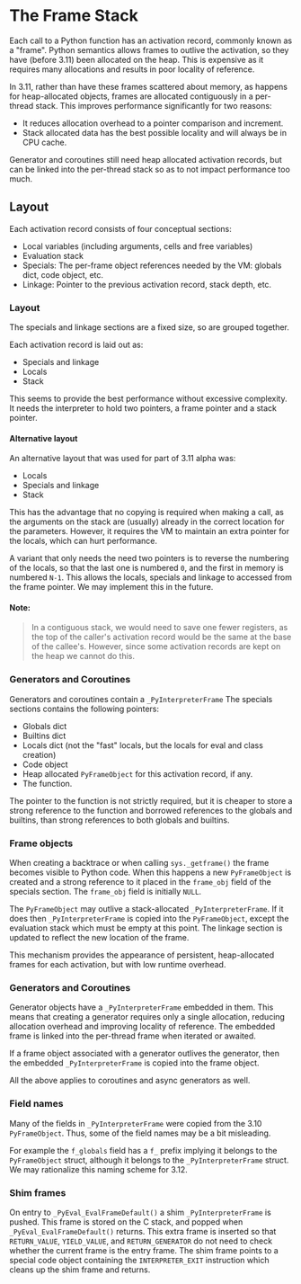 # The Frame Stack

Each call to a Python function has an activation record,
commonly known as a "frame".
Python semantics allows frames to outlive the activation,
so they have (before 3.11) been allocated on the heap.
This is expensive as it requires many allocations and
results in poor locality of reference.

In 3.11, rather than have these frames scattered about memory,
as happens for heap-allocated objects, frames are allocated
contiguously in a per-thread stack.
This improves performance significantly for two reasons:
* It reduces allocation overhead to a pointer comparison and increment.
* Stack allocated data has the best possible locality and will always be in
  CPU cache.

Generator and coroutines still need heap allocated activation records, but
can be linked into the per-thread stack so as to not impact performance too much.

## Layout

Each activation record consists of four conceptual sections:

* Local variables (including arguments, cells and free variables)
* Evaluation stack
* Specials: The per-frame object references needed by the VM: globals dict,
  code object, etc.
* Linkage: Pointer to the previous activation record, stack depth, etc.

### Layout

The specials and linkage sections are a fixed size, so are grouped together.

Each activation record is laid out as:
* Specials and linkage
* Locals
* Stack

This seems to provide the best performance without excessive complexity.
It needs the interpreter to hold two pointers, a frame pointer and a stack pointer.

#### Alternative layout

An alternative layout that was used for part of 3.11 alpha was:

* Locals
* Specials and linkage
* Stack

This has the advantage that no copying is required when making a call,
as the arguments on the stack are (usually) already in the correct
location for the parameters. However, it requires the VM to maintain
an extra pointer for the locals, which can hurt performance.

A variant that only needs the need two pointers is to reverse the numbering
of the locals, so that the last one is numbered `0`, and the first in memory
is numbered `N-1`.
This allows the locals, specials and linkage to accessed from the frame pointer.
We may implement this in the future.

#### Note:

> In a contiguous stack, we would need to save one fewer registers, as the
> top of the caller's activation record would be the same at the base of the
> callee's. However, since some activation records are kept on the heap we
> cannot do this.

### Generators and Coroutines

Generators and coroutines contain a `_PyInterpreterFrame`
The specials sections contains the following pointers:

* Globals dict
* Builtins dict
* Locals dict (not the "fast" locals, but the locals for eval and class creation)
* Code object
* Heap allocated `PyFrameObject` for this activation record, if any.
* The function.

The pointer to the function is not strictly required, but it is cheaper to
store a strong reference to the function and borrowed references to the globals
and builtins, than strong references to both globals and builtins.

### Frame objects

When creating a backtrace or when calling `sys._getframe()` the frame becomes
visible to Python code. When this happens a new `PyFrameObject` is created
and a strong reference to it placed in the `frame_obj` field of the specials
section. The `frame_obj` field is initially `NULL`.

The `PyFrameObject` may outlive a stack-allocated `_PyInterpreterFrame`.
If it does then `_PyInterpreterFrame` is copied into the `PyFrameObject`,
except the evaluation stack which must be empty at this point.
The linkage section is updated to reflect the new location of the frame.

This mechanism provides the appearance of persistent, heap-allocated
frames for each activation, but with low runtime overhead.

### Generators and Coroutines


Generator objects have a `_PyInterpreterFrame` embedded in them.
This means that creating a generator requires only a single allocation,
reducing allocation overhead and improving locality of reference.
The embedded frame is linked into the per-thread frame when iterated or
awaited.

If a frame object associated with a generator outlives the generator, then
the embedded `_PyInterpreterFrame` is copied into the frame object.


All the above applies to coroutines and async generators as well.

### Field names

Many of the fields in `_PyInterpreterFrame` were copied from the 3.10 `PyFrameObject`.
Thus, some of the field names may be a bit misleading.

For example the `f_globals` field has a `f_` prefix implying it belongs to the
`PyFrameObject` struct, although it belongs to the `_PyInterpreterFrame` struct.
We may rationalize this naming scheme for 3.12.


### Shim frames

On entry to `_PyEval_EvalFrameDefault()` a shim `_PyInterpreterFrame` is pushed.
This frame is stored on the C stack, and popped when `_PyEval_EvalFrameDefault()`
returns. This extra frame is inserted so that `RETURN_VALUE`, `YIELD_VALUE`, and
`RETURN_GENERATOR` do not need to check whether the current frame is the entry frame.
The shim frame points to a special code object containing the `INTERPRETER_EXIT`
instruction which cleans up the shim frame and returns.

